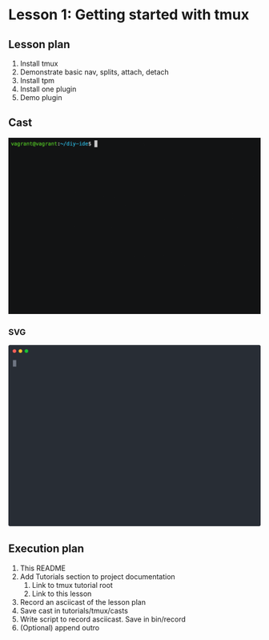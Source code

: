 # Lesson 1: Getting started with tmux

## Lesson plan
1. Install tmux
1. Demonstrate basic nav, splits, attach, detach
1. Install tpm
1. Install one plugin
1. Demo plugin

## Cast

<a href="https://asciinema.org/a/iEqMKGIvAEs4vJ8fxE7VK3WGx"><img src="./posters/01-2x-smol.gif" /></a>

### SVG
<a href="https://asciinema.org/a/iEqMKGIvAEs4vJ8fxE7VK3WGx"><img src="./posters/01-smol.svg" /></a>


## Execution plan
1. This README
1. Add Tutorials section to project documentation
   1. Link to tmux tutorial root
   1. Link to this lesson
1. Record an asciicast of the lesson plan
1. Save cast in tutorials/tmux/casts
1. Write script to record asciicast.  Save in bin/record
1. (Optional) append outro

